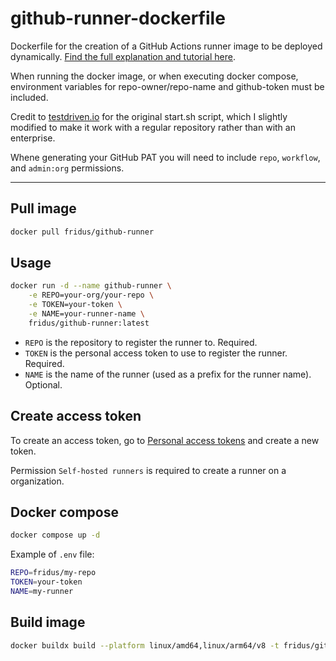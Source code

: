# github-runner-dockerfile
Dockerfile for the creation of a GitHub Actions runner image to be deployed dynamically. [Find the full explanation and tutorial here](https://baccini-al.medium.com/creating-a-dockerfile-for-dynamically-creating-github-actions-self-hosted-runners-5994cc08b9fb).

When running the docker image, or when executing docker compose, environment variables for repo-owner/repo-name and github-token must be included. 

Credit to [testdriven.io](https://testdriven.io/blog/github-actions-docker/) for the original start.sh script, which I slightly modified to make it work with a regular repository rather than with an enterprise. 

Whene generating your GitHub PAT you will need to include `repo`, `workflow`, and `admin:org` permissions.

------

## Pull image

```sh
docker pull fridus/github-runner
```

## Usage

```sh
docker run -d --name github-runner \
    -e REPO=your-org/your-repo \
    -e TOKEN=your-token \
    -e NAME=your-runner-name \
    fridus/github-runner:latest
```

- `REPO` is the repository to register the runner to. Required.
- `TOKEN` is the personal access token to use to register the runner. Required.
- `NAME` is the name of the runner (used as a prefix for the runner name). Optional.

## Create access token

To create an access token, go to [Personal access tokens](https://github.com/settings/personal-access-tokens/new) and create a new token.

Permission `Self-hosted runners` is required to create a runner on a organization.

## Docker compose

```bash
docker compose up -d
```

Example of `.env` file:

```bash
REPO=fridus/my-repo
TOKEN=your-token
NAME=my-runner
```

## Build image

```bash
docker buildx build --platform linux/amd64,linux/arm64/v8 -t fridus/github-runner:latest --push .
```

